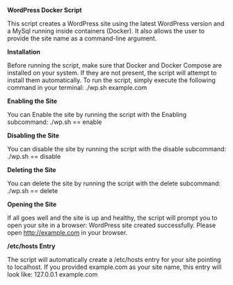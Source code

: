 **WordPress Docker Script**

This script creates a WordPress site using the latest WordPress version and a MySql running inside containers (Docker). It also allows the user to provide the site name as a command-line argument.

**Installation**

Before running the script, make sure that Docker and Docker Compose are installed on your system. If they are not present, the script will attempt to install them automatically.
To run the script, simply execute the following command in your terminal:
./wp.sh example.com

**Enabling the Site**

You can Enable the site by running the script with the Enabling subcommand:
./wp.sh == enable

**Disabling the Site**

You can disable the site by running the script with the disable subcommand:
./wp.sh == disable 

**Deleting the Site**

You can delete the site by running the script with the delete subcommand:
./wp.sh == delete 

**Opening the Site**

If all goes well and the site is up and healthy, the script will prompt you to open your site in a browser:
WordPress site created successfully. Please open http://example.com in your browser.

**/etc/hosts Entry**

The script will automatically create a /etc/hosts entry for your site pointing to localhost. If you provided example.com as your site name, this entry will look like:
127.0.0.1 example.com

